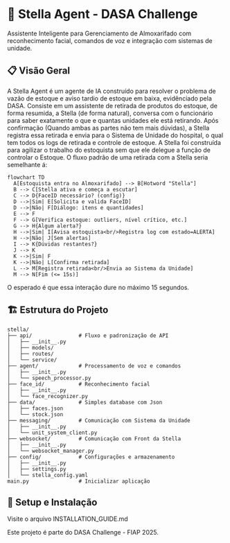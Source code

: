 # 🤖 Stella Agent - DASA Challenge

Assistente Inteligente para Gerenciamento de Almoxarifado com reconhecimento facial, comandos de voz e integração com sistemas de unidade.

## 📋 Visão Geral

A Stella Agent é um agente de IA construído para resolver o problema de vazão de estoque e aviso tardio de estoque em baixa, evidênciado pela DASA. Consiste em um assistente de retirada de produtos do estoque, de forma resumida, a Stella (de forma natural), conversa com o funcionário para saber exatamente o que e quantas unidades ele está retirando. Após confirmação (Quando ambas as partes não tem mais dúvidas), a Stella registra essa retirada e envia para o Sistema de Unidade do hospital, o qual tem todos os logs de retirada e controle de estoque. A Stella foi construída para agilizar o trabalho do estoquista sem que ele delegue a função de controlar o Estoque. O fluxo padrão de uma retirada com a Stella seria semelhante á:

```mermaid
flowchart TD
  A[Estoquista entra no Almoxarifado] --> B[Hotword "Stella"]
  B --> C[Stella ativa e começa a escutar]
  C --> D{FaceID necessário? (config)}
  D -->|Sim| E[Solicita e valida FaceID]
  D -->|Não| F[Diálogo: itens e quantidades]
  E --> F
  F --> G[Verifica estoque: outliers, nível crítico, etc.]
  G --> H{Algum alerta?}
  H -->|Sim| I[Avisa estoquista<br/>Registra log com estado=ALERTA]
  H -->|Não| J[Sem alertas]
  I --> K{Dúvidas restantes?}
  J --> K
  K -->|Sim| F
  K -->|Não| L[Confirma retirada]
  L --> M[Registra retirada<br/>Envia ao Sistema da Unidade]
  M --> N[Fim (<= 15s)]
```

O esperado é que essa interação dure no máximo 15 segundos.


## 🏗️ Estrutura do Projeto

```
stella/
├── api/               # Fluxo e padronização de API
│   ├── __init__.py
│   ├── models/
│   ├── routes/
│   └── service/
├── agent/             # Processamento de voz e comandos
│   ├── __init__.py
│   └── speech_processor.py
├── face_id/           # Reconhecimento facial
│   ├── __init__.py
│   └── face_recognizer.py
├── data/              # Simples database com Json
│   ├── faces.json
│   └── stock.json
├── messaging/         # Comunicação com Sistema da Unidade
│   ├── __init__.py
│   └── unit_system_client.py
├── websocket/         # Comunicação com Front da Stella
│   ├── __init__.py
│   └── websocket_manager.py
├── config/            # Configurações e armazenamento
│   ├── __init__.py
│   ├── settings.py
│   └── stella_config.yaml
main.py                # Inicializar aplicação
```




## 🚀 Setup e Instalação
Visite o arquivo INSTALLATION_GUIDE.md

Este projeto é parte do DASA Challenge - FIAP 2025.